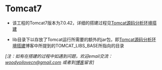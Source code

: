 # Tomcat7

- 该工程的Tomcat7版本为7.0.42，详细的搭建过程见[Tomcat源码分析环境搭建](http://blog.csdn.net/u013180299/article/details/52161057)


- lib目录下以存放了Tomcat运行所需要的额外的jar包，即[Tomcat源码分析环境搭建](http://blog.csdn.net/u013180299/article/details/52161057)博客中所提到的TOMCAT_LIBS_BASE所指向的目录

*[注：如有在搭建的过程中如遇到问题，欢迎email交流：woodyoilovecn@gmail.com 或者到[博客](http://blog.csdn.net/u013180299/article/details/52161057)留言]*

